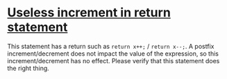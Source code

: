 # [Useless increment in return statement](https://spotbugs.readthedocs.io/en/latest/bugDescriptions.html#DLS_DEAD_LOCAL_INCREMENT_IN_RETURN)

This statement has a return such as `return x++;` / `return x--;`.
A postfix increment/decrement does not impact the value of the expression,
so this increment/decrement has no effect.
Please verify that this statement does the right thing.
